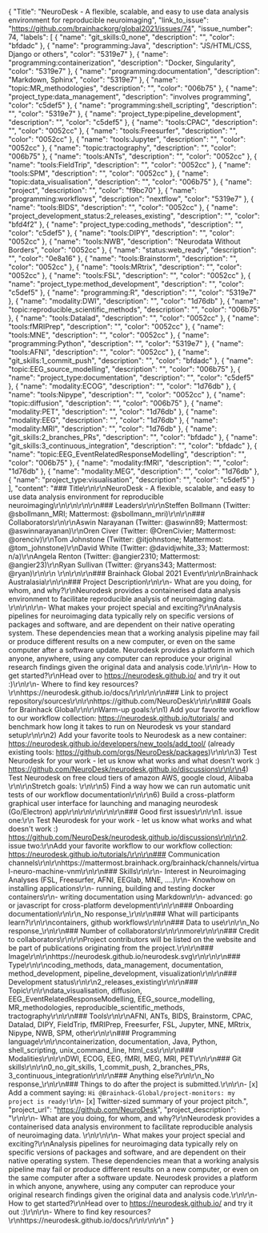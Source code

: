 {
  "Title": "NeuroDesk - A flexible, scalable, and easy to use data analysis environment for reproducible neuroimaging",
  "link_to_issue": "https://github.com/brainhackorg/global2021/issues/74",
  "issue_number": 74,
  "labels": [
    {
      "name": "git_skills:0_none",
      "description": "",
      "color": "bfdadc"
    },
    {
      "name": "programming:Java",
      "description": "JS/HTML/CSS, Django or others",
      "color": "5319e7"
    },
    {
      "name": "programming:containerization",
      "description": "Docker, Singularity",
      "color": "5319e7"
    },
    {
      "name": "programming:documentation",
      "description": "Markdown, Sphinx",
      "color": "5319e7"
    },
    {
      "name": "topic:MR_methodologies",
      "description": "",
      "color": "006b75"
    },
    {
      "name": "project_type:data_management",
      "description": "involves programming",
      "color": "c5def5"
    },
    {
      "name": "programming:shell_scripting",
      "description": "",
      "color": "5319e7"
    },
    {
      "name": "project_type:pipeline_development",
      "description": "",
      "color": "c5def5"
    },
    {
      "name": "tools:CPAC",
      "description": "",
      "color": "0052cc"
    },
    {
      "name": "tools:Freesurfer",
      "description": "",
      "color": "0052cc"
    },
    {
      "name": "tools:Jupyter",
      "description": "",
      "color": "0052cc"
    },
    {
      "name": "topic:tractography",
      "description": "",
      "color": "006b75"
    },
    {
      "name": "tools:ANTs",
      "description": "",
      "color": "0052cc"
    },
    {
      "name": "tools:FieldTrip",
      "description": "",
      "color": "0052cc"
    },
    {
      "name": "tools:SPM",
      "description": "",
      "color": "0052cc"
    },
    {
      "name": "topic:data_visualisation",
      "description": "",
      "color": "006b75"
    },
    {
      "name": "project",
      "description": "",
      "color": "f9bc70"
    },
    {
      "name": "programming:workflows",
      "description": "nextflow",
      "color": "5319e7"
    },
    {
      "name": "tools:BIDS",
      "description": "",
      "color": "0052cc"
    },
    {
      "name": "project_development_status:2_releases_existing",
      "description": "",
      "color": "bfd4f2"
    },
    {
      "name": "project_type:coding_methods",
      "description": "",
      "color": "c5def5"
    },
    {
      "name": "tools:DIPY",
      "description": "",
      "color": "0052cc"
    },
    {
      "name": "tools:NWB",
      "description": "Neurodata Without Borders",
      "color": "0052cc"
    },
    {
      "name": "status:web_ready",
      "description": "",
      "color": "0e8a16"
    },
    {
      "name": "tools:Brainstorm",
      "description": "",
      "color": "0052cc"
    },
    {
      "name": "tools:MRtrix",
      "description": "",
      "color": "0052cc"
    },
    {
      "name": "tools:FSL",
      "description": "",
      "color": "0052cc"
    },
    {
      "name": "project_type:method_development",
      "description": "",
      "color": "c5def5"
    },
    {
      "name": "programming:R",
      "description": "",
      "color": "5319e7"
    },
    {
      "name": "modality:DWI",
      "description": "",
      "color": "1d76db"
    },
    {
      "name": "topic:reproducible_scientific_methods",
      "description": "",
      "color": "006b75"
    },
    {
      "name": "tools:Datalad",
      "description": "",
      "color": "0052cc"
    },
    {
      "name": "tools:fMRIPrep",
      "description": "",
      "color": "0052cc"
    },
    {
      "name": "tools:MNE",
      "description": "",
      "color": "0052cc"
    },
    {
      "name": "programming:Python",
      "description": "",
      "color": "5319e7"
    },
    {
      "name": "tools:AFNI",
      "description": "",
      "color": "0052cc"
    },
    {
      "name": "git_skills:1_commit_push",
      "description": "",
      "color": "bfdadc"
    },
    {
      "name": "topic:EEG_source_modelling",
      "description": "",
      "color": "006b75"
    },
    {
      "name": "project_type:documentation",
      "description": "",
      "color": "c5def5"
    },
    {
      "name": "modality:ECOG",
      "description": "",
      "color": "1d76db"
    },
    {
      "name": "tools:Nipype",
      "description": "",
      "color": "0052cc"
    },
    {
      "name": "topic:diffusion",
      "description": "",
      "color": "006b75"
    },
    {
      "name": "modality:PET",
      "description": "",
      "color": "1d76db"
    },
    {
      "name": "modality:EEG",
      "description": "",
      "color": "1d76db"
    },
    {
      "name": "modality:MRI",
      "description": "",
      "color": "1d76db"
    },
    {
      "name": "git_skills:2_branches_PRs",
      "description": "",
      "color": "bfdadc"
    },
    {
      "name": "git_skills:3_continuous_integration",
      "description": "",
      "color": "bfdadc"
    },
    {
      "name": "topic:EEG_EventRelatedResponseModelling",
      "description": "",
      "color": "006b75"
    },
    {
      "name": "modality:fMRI",
      "description": "",
      "color": "1d76db"
    },
    {
      "name": "modality:MEG",
      "description": "",
      "color": "1d76db"
    },
    {
      "name": "project_type:visualisation",
      "description": "",
      "color": "c5def5"
    }
  ],
  "content": "### Title\r\n\r\nNeuroDesk - A flexible, scalable, and easy to use data analysis environment for reproducible neuroimaging\r\n\r\n\r\n\r\n### Leaders\r\n\r\nSteffen Bollmann (Twitter: @sbollmann_MRI; Mattermost: @sbollmann_mri)\r\n\r\n### Collaborators\r\n\r\nAswin Narayanan (Twitter: @aswinn89; Mattermost: @aswinnarayanan)\r\nOren Civer (Twitter: @OrenCivier; Mattermost: @orenciv)\r\nTom Johnstone (Twitter:  @itjohnstone; Mattermost: @tom_johnstone)\r\nDavid White (Twitter: @davidjwhite_33; Mattermost: n/a)\r\nAngela Renton (Twitter: @angier2310; Mattermost: @angier23)\r\nRyan Sullivan (Twitter: @ryans343; Mattermost: @ryan)\r\n\r\n \r\n\r\n\r\n### Brainhack Global 2021 Event\r\n\r\nBrainhack Australasia\r\n\r\n### Project Description\r\n\r\n- What are you doing, for whom, and why?\r\nNeurodesk provides a containerised data analysis environment to facilitate reproducible analysis of neuroimaging data. \r\n\r\n\r\n- What makes your project special and exciting?\r\nAnalysis pipelines for neuroimaging data typically rely on specific versions of packages and software, and are dependent on their native operating system. These dependencies mean that a working analysis pipeline may fail or produce different results on a new computer, or even on the same computer after a software update. Neurodesk provides a platform in which anyone, anywhere, using any computer can reproduce your original research findings given the original data and analysis code.\r\n\r\n- How to get started?\r\nHead over to https://neurodesk.github.io/ and try it out :)\r\n\r\n- Where to find key resources?\r\nhttps://neurodesk.github.io/docs/\r\n\r\n\r\n### Link to project repository/sources\r\n\r\nhttps://github.com/NeuroDesk\r\n\r\n### Goals for Brainhack Global\r\n\r\nWarm-up goals:\r\n1) Add your favorite workflow to our workflow collection: https://neurodesk.github.io/tutorials/ and benchmark how long it takes to run on Neurodesk vs your standard setup\r\n\r\n2) Add your favorite tools to Neurodesk as a new container: https://neurodesk.github.io/developers/new_tools/add_tool/ (already existing tools: https://github.com/orgs/NeuroDesk/packages)\r\n\r\n3) Test Neurodesk for your work - let us know what works and what doesn't work :) https://github.com/NeuroDesk/neurodesk.github.io/discussions\r\n\r\n4) Test Neurodesk on free cloud tiers of amazon AWS, google cloud, Alibaba \r\n\r\nStretch goals: \r\n\r\n5) Find a way how we can run automatic unit tests of our workflow documentation\r\n\r\n6) Build a cross-platform graphical user interface for launching and managing neurodesk (Go/Electron) app\r\n\r\n\r\n\r\n\r\n### Good first issues\r\n\r\n1. issue one:\r\n Test Neurodesk for your work - let us know what works and what doesn't work :) https://github.com/NeuroDesk/neurodesk.github.io/discussions\r\n\r\n2. issue two:\r\nAdd your favorite workflow to our workflow collection: https://neurodesk.github.io/tutorials/\r\n\r\n### Communication channels\r\n\r\nhttps://mattermost.brainhack.org/brainhack/channels/virtual-neuro-machine-vnm\r\n\r\n### Skills\r\n\r\n- Interest in Neuroimaging Analyses (FSL, Freesurfer, AFNI, EEGlab, MNE, ....)\r\n- Knowhow on installing applications\r\n- running, building and testing docker containers\r\n- writing documentation using Markdown\r\n- advanced: go or javascript for cross-platform development\r\n\r\n### Onboarding documentation\r\n\r\n_No response_\r\n\r\n### What will participants learn?\r\n\r\ncontainers, github workflows\r\n\r\n### Data to use\r\n\r\n_No response_\r\n\r\n### Number of collaborators\r\n\r\nmore\r\n\r\n### Credit to collaborators\r\n\r\nProject contributors will be listed on the website and be part of publications originating from the project.\r\n\r\n### Image\r\n\r\nhttps://neurodesk.github.io/neurodesk.svg\r\n\r\n\r\n### Type\r\n\r\ncoding_methods, data_management, documentation, method_development, pipeline_development, visualization\r\n\r\n### Development status\r\n\r\n2_releases_existing\r\n\r\n### Topic\r\n\r\ndata_visualisation, diffusion, EEG_EventRelatedResponseModelling, EEG_source_modelling, MR_methodologies, reproducible_scientific_methods, tractography\r\n\r\n### Tools\r\n\r\nAFNI, ANTs, BIDS, Brainstorm, CPAC, Datalad, DIPY, FieldTrip, fMRIPrep, Freesurfer, FSL, Jupyter, MNE, MRtrix, Nipype, NWB, SPM, other\r\n\r\n### Programming language\r\n\r\ncontainerization, documentation, Java, Python, shell_scripting, unix_command_line, html_css\r\n\r\n### Modalities\r\n\r\nDWI, ECOG, EEG, fMRI, MEG, MRI, PET\r\n\r\n### Git skills\r\n\r\n0_no_git_skills, 1_commit_push, 2_branches_PRs, 3_continuous_integration\r\n\r\n### Anything else?\r\n\r\n_No response_\r\n\r\n### Things to do after the project is submitted.\r\n\r\n- [x] Add a comment saying: `Hi @Brainhack-Global/project-monitors: my project is ready!`\r\n- [x] Twitter-sized summary of your project pitch.",
  "project_url": "https://github.com/NeuroDesk",
  "project_description": "\r\n\r\n- What are you doing, for whom, and why?\r\nNeurodesk provides a containerised data analysis environment to facilitate reproducible analysis of neuroimaging data. \r\n\r\n\r\n- What makes your project special and exciting?\r\nAnalysis pipelines for neuroimaging data typically rely on specific versions of packages and software, and are dependent on their native operating system. These dependencies mean that a working analysis pipeline may fail or produce different results on a new computer, or even on the same computer after a software update. Neurodesk provides a platform in which anyone, anywhere, using any computer can reproduce your original research findings given the original data and analysis code.\r\n\r\n- How to get started?\r\nHead over to https://neurodesk.github.io/ and try it out :)\r\n\r\n- Where to find key resources?\r\nhttps://neurodesk.github.io/docs/\r\n\r\n\r\n"
}